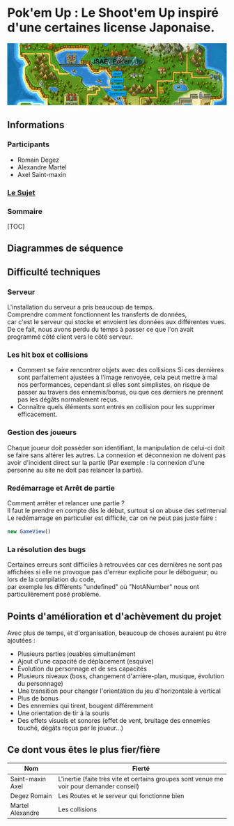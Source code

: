 # Pok'em Up : Le Shoot'em Up inspiré d'une certaines license Japonaise.

<img src="./client/public/images/presentation/menu.PNG">

## Informations

### Participants
- Romain Degez
- Alexandre Martel
- Axel Saint-maxin

### [Le Sujet](./Sujet.md)

### Sommaire

[TOC]

## Diagrammes de séquence

## Difficulté techniques

### Serveur

L'installation du serveur a pris beaucoup de temps.\
Comprendre comment fonctionnent les transferts de données,\
car c'est le serveur qui stocke et envoient les données aux différentes vues.\
De ce fait, nous avons perdu du temps à passer ce que l'on avait programmé côté client vers le côté serveur.

### Les hit box et collisions

- Comment se faire rencontrer objets avec des collisions
Si ces dernières sont parfaitement ajustées à l'image renvoyée, cela peut mettre à mal nos performances, cependant si elles sont simplistes, on risque de passer au travers des ennemis/bonus, ou que ces derniers ne prennent pas les dégâts normalement reçus.
- Connaître quels éléments sont entrés en collision pour les supprimer efficacement.

### Gestion des joueurs

Chaque joueur doit posséder son identifiant, la manipulation de celui-ci doit se faire sans altérer les autres.
La connexion et déconnexion ne doivent pas avoir d'incident direct sur la partie
(Par exemple : la connexion d'une personne au site ne doit pas relancer la partie).

### Redémarrage et Arrêt de partie

Comment arrêter et relancer une partie ?\
Il faut le prendre en compte dès le début, surtout si on abuse des setInterval\
Le redémarrage en particulier est difficile, car on ne peut pas juste faire :
```js
new GameView()
```

### La résolution des bugs

Certaines erreurs sont difficiles à retrouvées car ces dernières ne sont pas affichées si elle ne provoque pas d'erreur explicite pour le débogueur, ou lors de la compilation du code,\
par exemple les différents "undefined" où "NotANumber" nous ont particulièrement posé problème.

## Points d'amélioration et d'achèvement du projet

Avec plus de temps, et d'organisation, beaucoup de choses auraient pu être ajoutées :

- Plusieurs parties jouables simultanément
- Ajout d'une capacité de déplacement (esquive)
- Évolution du personnage et de ses capacités
- Plusieurs niveaux (boss, changement d'arrière-plan, musique, évolution du personnage)
- Une transition pour changer l'orientation du jeu d'horizontale à vertical
- Plus de bonus
- Des ennemies qui tirent, bougent différemment
- Une orientation de tir à la souris
- Des effets visuels et sonores (effet de vent, bruitage des ennemies touché, dégâts reçus par le joueur...)

## Ce dont vous êtes le plus fier/fière

|     Nom          |    Fierté                                                                                                   |
|------------------|-------------------------------------------------------------------------------------------------------------|
| Saint-maxin Axel | L'inertie (faite très vite et certains groupes sont venue me voir pour demander conseil) |
| Degez Romain     | Les Routes et le serveur qui fonctionne bien                                                                |
| Martel Alexandre | Les collisions                                                                                              |